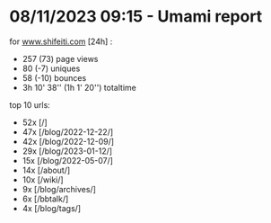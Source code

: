 # 08/11/2023 09:15 - Umami report
for www.shifeiti.com [24h] :

 - 257 (73) page views
 - 80 (-7) uniques
 - 58 (-10) bounces
 - 3h 10' 38'' (1h 1' 20'') totaltime


top 10 urls:
 - 52x [/]
 - 47x [/blog/2022-12-22/]
 - 42x [/blog/2022-12-09/]
 - 29x [/blog/2023-01-12/]
 - 15x [/blog/2022-05-07/]
 - 14x [/about/]
 - 10x [/wiki/]
 - 9x [/blog/archives/]
 - 6x [/bbtalk/]
 - 4x [/blog/tags/]


